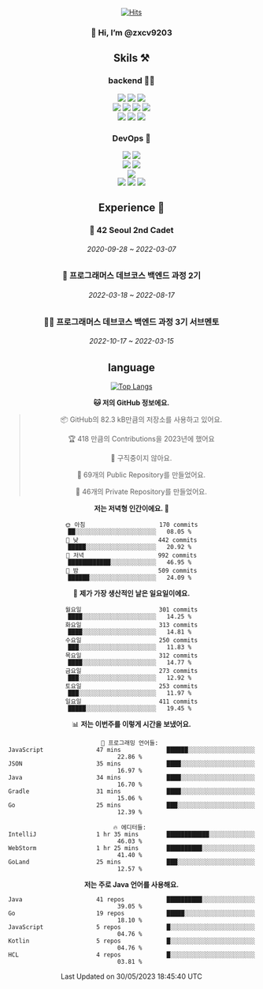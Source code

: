 <div align="center">

[![Hits](https://hits.seeyoufarm.com/api/count/incr/badge.svg?url=https%3A%2F%2Fgithub.com%2Fzxcv9203%2Fhit-counter&count_bg=%23FF7272&title_bg=%23324C2E&icon=codeigniter.svg&icon_color=%23DD5B5B&title=%EB%B0%A9%EB%AC%B8%EC%9E%90&edge_flat=false)](https://hits.seeyoufarm.com)
  
### 👋 Hi, I’m @zxcv9203

## Skils ⚒️
### backend 🧑‍💻
  
<img src="https://img.shields.io/badge/Java-FF6600?style=flat-square&logo=buymeacoffee&logoColor=white"/>
<img src="https://img.shields.io/badge/Go-0099FF?style=flat-square&logo=go&logoColor=white"/>
<img src="https://img.shields.io/badge/Kotlin-7F52FF?style=flat-square&logo=kotlin&logoColor=white"/>
  
  
<br />
  
<img src="https://img.shields.io/badge/Spring-339933?style=flat-square&logo=Spring&logoColor=white"/>
<img src="https://img.shields.io/badge/Spring Boot-339933?style=flat-square&logo=Spring Boot&logoColor=white"/>
<img src="https://img.shields.io/badge/Spring Security-339933?style=flat-square&logo=Spring Security&logoColor=white"/>
  
<img src="https://img.shields.io/badge/Spring Data JPA-339933?style=flat-square&logo=Hibernate&logoColor=white"/>

<br />
  
  <img src="https://img.shields.io/badge/mysql-0099FF?style=flat-square&logo=mysql&logoColor=white"/>
  <img src="https://img.shields.io/badge/mariadb-0099FF?style=flat-square&logo=mariadb&logoColor=white"/>
  <img src="https://img.shields.io/badge/mongoDB-47A248?style=flat-square&logo=mongodb&logoColor=white"/>
  
  
### DevOps 🚀
  
  <img src="https://img.shields.io/badge/docker-2496ED?style=flat-square&logo=docker&logoColor=white"/>
  <img src="https://img.shields.io/badge/kubernetes-326CE5?style=flat-square&logo=kubernetes&logoColor=white"/>
  
  <br />
  
  <img src="https://img.shields.io/badge/Github Actions-2088FF?style=flat-square&logo=githubactions&logoColor=white"/>
  <img src="https://img.shields.io/badge/Jenkins-D24939?style=flat-square&logo=jenkins&logoColor=white"/>
  
  
  <br />
  <img src="https://img.shields.io/badge/terraform-7B42BC?style=flat-square&logo=terraform&logoColor=white"/>
  
  <br />
  <img src="https://img.shields.io/badge/Amazon AWS-232F3E?style=flat-square&logo=Amazon AWS&logoColor=white"/>

  <img src="https://img.shields.io/badge/GCP-4285F4?style=flat-square&logo=googlecloud&logoColor=white"/>
  <img src="https://img.shields.io/badge/NCP-03C75A?style=flat-square&logo=naver&logoColor=white"/>
  
  
  
## Experience 🏃
  
### 🏫 42 Seoul 2nd Cadet
  ###### 2020-09-28 ~ 2022-03-07
  
### 🏫 프로그래머스 데브코스 백엔드 과정 2기 
  ###### 2022-03-18 ~ 2022-08-17
  
### 🧑‍🏫 프로그래머스 데브코스 백엔드 과정 3기 서브멘토 
  ###### 2022-10-17 ~ 2022-03-15

## language

[![Top Langs](https://github-readme-stats.vercel.app/api/top-langs/?username=zxcv9203&hide=html&exclude_repo=zxcv9203.github.io,golB&theme=grate-gatsby)](https://github.com/zxcv9203/github-readme-stats)
  
<!--START_SECTION:waka-->
**🐱 저의 GitHub 정보에요.** 

> 📦 GitHub의 82.3 kB만큼의 저장소를 사용하고 있어요. 
 > 
> 🏆 418 만큼의 Contributions을 2023년에 했어요
 > 
> 🚫 구직중이지 않아요.
 > 
> 📜 69개의 Public Repository를 만들었어요. 
 > 
> 🔑 46개의 Private Repository를 만들었어요. 
 > 
**저는 저녁형 인간이에요. 🦉** 

```text
🌞 아침                     170 commits         ██░░░░░░░░░░░░░░░░░░░░░░░   08.05 % 
🌆 낮　                     442 commits         █████░░░░░░░░░░░░░░░░░░░░   20.92 % 
🌃 저녁                     992 commits         ████████████░░░░░░░░░░░░░   46.95 % 
🌙 밤　                     509 commits         ██████░░░░░░░░░░░░░░░░░░░   24.09 % 
```
📅 **제가 가장 생산적인 날은 일요일이에요.** 

```text
월요일                      301 commits         ████░░░░░░░░░░░░░░░░░░░░░   14.25 % 
화요일                      313 commits         ████░░░░░░░░░░░░░░░░░░░░░   14.81 % 
수요일                      250 commits         ███░░░░░░░░░░░░░░░░░░░░░░   11.83 % 
목요일                      312 commits         ████░░░░░░░░░░░░░░░░░░░░░   14.77 % 
금요일                      273 commits         ███░░░░░░░░░░░░░░░░░░░░░░   12.92 % 
토요일                      253 commits         ███░░░░░░░░░░░░░░░░░░░░░░   11.97 % 
일요일                      411 commits         █████░░░░░░░░░░░░░░░░░░░░   19.45 % 
```


📊 **저는 이번주를 이렇게 시간을 보냈어요.** 

```text
💬 프로그래밍 언어들: 
JavaScript               47 mins             ██████░░░░░░░░░░░░░░░░░░░   22.86 % 
JSON                     35 mins             ████░░░░░░░░░░░░░░░░░░░░░   16.97 % 
Java                     34 mins             ████░░░░░░░░░░░░░░░░░░░░░   16.70 % 
Gradle                   31 mins             ████░░░░░░░░░░░░░░░░░░░░░   15.06 % 
Go                       25 mins             ███░░░░░░░░░░░░░░░░░░░░░░   12.39 % 

🔥 에디터들: 
IntelliJ                 1 hr 35 mins        ████████████░░░░░░░░░░░░░   46.03 % 
WebStorm                 1 hr 25 mins        ██████████░░░░░░░░░░░░░░░   41.40 % 
GoLand                   25 mins             ███░░░░░░░░░░░░░░░░░░░░░░   12.57 % 
```

**저는 주로 Java 언어를 사용해요.** 

```text
Java                     41 repos            ██████████░░░░░░░░░░░░░░░   39.05 % 
Go                       19 repos            █████░░░░░░░░░░░░░░░░░░░░   18.10 % 
JavaScript               5 repos             █░░░░░░░░░░░░░░░░░░░░░░░░   04.76 % 
Kotlin                   5 repos             █░░░░░░░░░░░░░░░░░░░░░░░░   04.76 % 
HCL                      4 repos             █░░░░░░░░░░░░░░░░░░░░░░░░   03.81 % 
```




 Last Updated on 30/05/2023 18:45:40 UTC
<!--END_SECTION:waka-->
  
</div>

